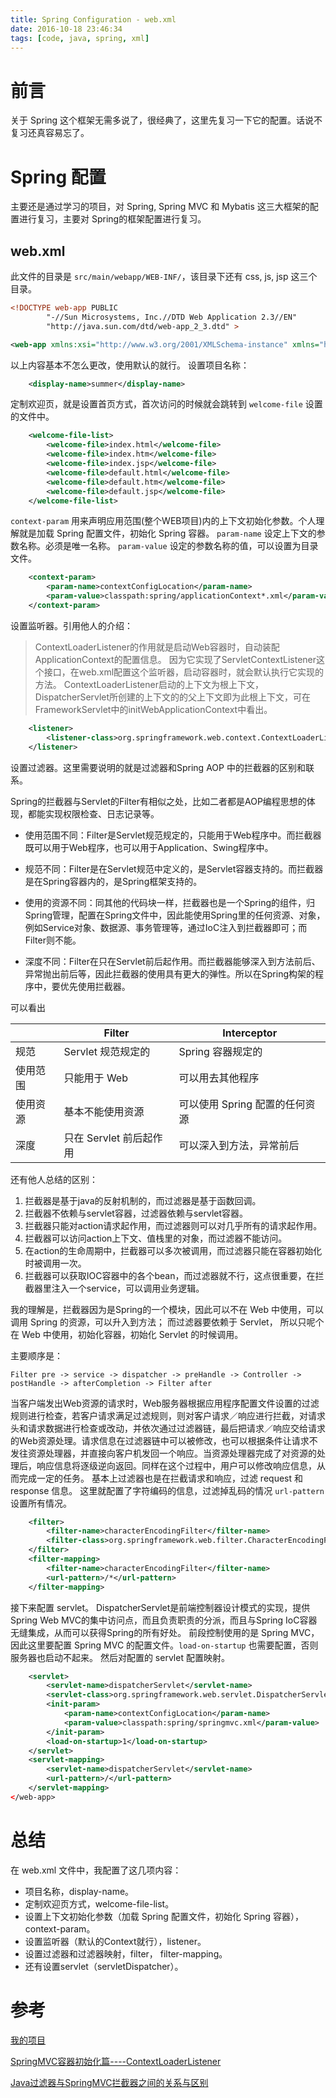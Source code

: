 ```yaml
---
title: Spring Configuration - web.xml
date: 2016-10-18 23:46:34
tags: [code, java, spring, xml]
---
```


# 前言

关于 Spring 这个框架无需多说了，很经典了，这里先复习一下它的配置。话说不复习还真容易忘了。

# Spring 配置

主要还是通过学习的项目，对 Spring, Spring MVC 和 Mybatis 这三大框架的配置进行复习，主要对 Spring的框架配置进行复习。

## web.xml

此文件的目录是 `src/main/webapp/WEB-INF/`，该目录下还有 css, js, jsp 这三个目录。

```xml
<!DOCTYPE web-app PUBLIC
        "-//Sun Microsystems, Inc.//DTD Web Application 2.3//EN"
        "http://java.sun.com/dtd/web-app_2_3.dtd" >

<web-app xmlns:xsi="http://www.w3.org/2001/XMLSchema-instance" xmlns="http://java.sun.com/xml/ns/javaee" xsi:schemaLocation="http://java.sun.com/xml/ns/javaee http://java.sun.com/xml/ns/javaee/web-app_2_5.xsd" id="WebApp_ID" version="2.5">
```

以上内容基本不怎么更改，使用默认的就行。
设置项目名称：

```xml
    <display-name>summer</display-name>
```
定制欢迎页，就是设置首页方式，首次访问的时候就会跳转到 `welcome-file` 设置的文件中。

```xml
    <welcome-file-list>
        <welcome-file>index.html</welcome-file>
        <welcome-file>index.htm</welcome-file>
        <welcome-file>index.jsp</welcome-file>
        <welcome-file>default.html</welcome-file>
        <welcome-file>default.htm</welcome-file>
        <welcome-file>default.jsp</welcome-file>
    </welcome-file-list>
```

`context-param` 用来声明应用范围(整个WEB项目)内的上下文初始化参数。个人理解就是加载 Spring 配置文件，初始化 Spring 容器。
`param-name` 设定上下文的参数名称。必须是唯一名称。
`param-value` 设定的参数名称的值，可以设置为目录文件。

```xml
    <context-param>
        <param-name>contextConfigLocation</param-name>
        <param-value>classpath:spring/applicationContext*.xml</param-value>
    </context-param>
```

设置监听器。引用他人的介绍：

>ContextLoaderListener的作用就是启动Web容器时，自动装配ApplicationContext的配置信息。
>因为它实现了ServletContextListener这个接口，在web.xml配置这个监听器，启动容器时，就会默认执行它实现的方法。
>ContextLoaderListener启动的上下文为根上下文，DispatcherServlet所创建的上下文的的父上下文即为此根上下文，可在FrameworkServlet中的initWebApplicationContext中看出。

```xml
    <listener>
        <listener-class>org.springframework.web.context.ContextLoaderListener</listener-class>
    </listener>
```

设置过滤器。这里需要说明的就是过滤器和Spring AOP 中的拦截器的区别和联系。

Spring的拦截器与Servlet的Filter有相似之处，比如二者都是AOP编程思想的体现，都能实现权限检查、日志记录等。

* 使用范围不同：Filter是Servlet规范规定的，只能用于Web程序中。而拦截器既可以用于Web程序，也可以用于Application、Swing程序中。

* 规范不同：Filter是在Servlet规范中定义的，是Servlet容器支持的。而拦截器是在Spring容器内的，是Spring框架支持的。

* 使用的资源不同：同其他的代码块一样，拦截器也是一个Spring的组件，归Spring管理，配置在Spring文件中，因此能使用Spring里的任何资源、对象，例如Service对象、数据源、事务管理等，通过IoC注入到拦截器即可；而Filter则不能。

* 深度不同：Filter在只在Servlet前后起作用。而拦截器能够深入到方法前后、异常抛出前后等，因此拦截器的使用具有更大的弹性。所以在Spring构架的程序中，要优先使用拦截器。

可以看出

| |Filter|Interceptor|
|-|------|-----------|
|规范|Servlet 规范规定的|Spring 容器规定的|
|使用范围|只能用于 Web|可以用去其他程序|
|使用资源|基本不能使用资源|可以使用 Spring 配置的任何资源|
|深度|只在 Servlet 前后起作用| 可以深入到方法，异常前后|

还有他人总结的区别：

1. 拦截器是基于java的反射机制的，而过滤器是基于函数回调。
2. 拦截器不依赖与servlet容器，过滤器依赖与servlet容器。
3. 拦截器只能对action请求起作用，而过滤器则可以对几乎所有的请求起作用。
4. 拦截器可以访问action上下文、值栈里的对象，而过滤器不能访问。
5. 在action的生命周期中，拦截器可以多次被调用，而过滤器只能在容器初始化时被调用一次。
6. 拦截器可以获取IOC容器中的各个bean，而过滤器就不行，这点很重要，在拦截器里注入一个service，可以调用业务逻辑。

我的理解是，拦截器因为是Spring的一个模块，因此可以不在 Web 中使用，可以调用 Spring 的资源，可以升入到方法；
而过滤器要依赖于 Servlet， 所以只呢个在 Web 中使用，初始化容器，初始化 Servlet 的时候调用。

主要顺序是：

```
Filter pre -> service -> dispatcher -> preHandle -> Controller -> postHandle -> afterCompletion -> Filter after
```

当客户端发出Web资源的请求时，Web服务器根据应用程序配置文件设置的过滤规则进行检查，若客户请求满足过滤规则，则对客户请求／响应进行拦截，对请求头和请求数据进行检查或改动，并依次通过过滤器链，最后把请求／响应交给请求的Web资源处理。请求信息在过滤器链中可以被修改，也可以根据条件让请求不发往资源处理器，并直接向客户机发回一个响应。当资源处理器完成了对资源的处理后，响应信息将逐级逆向返回。同样在这个过程中，用户可以修改响应信息，从而完成一定的任务。
基本上过滤器也是在拦截请求和响应，过滤 request 和 response 信息。
这里就配置了字符编码的信息，过滤掉乱码的情况 `url-pattern` 设置所有情况。

```xml
    <filter>
        <filter-name>characterEncodingFilter</filter-name>
        <filter-class>org.springframework.web.filter.CharacterEncodingFilter</filter-class>
    </filter>
    <filter-mapping>
        <filter-name>characterEncodingFilter</filter-name>
        <url-pattern>/*</url-pattern>
    </filter-mapping>
```

接下来配置 servlet。
DispatcherServlet是前端控制器设计模式的实现，提供Spring Web MVC的集中访问点，而且负责职责的分派，而且与Spring IoC容器无缝集成，从而可以获得Spring的所有好处。
前段控制使用的是 Spring MVC，因此这里要配置 Spring MVC 的配置文件。`load-on-startup` 也需要配置，否则服务器也启动不起来。
然后对配置的 servlet 配置映射。

```xml
    <servlet>
        <servlet-name>dispatcherServlet</servlet-name>
        <servlet-class>org.springframework.web.servlet.DispatcherServlet</servlet-class>
        <init-param>
            <param-name>contextConfigLocation</param-name>
            <param-value>classpath:spring/springmvc.xml</param-value>
        </init-param>
        <load-on-startup>1</load-on-startup>
    </servlet>
    <servlet-mapping>
        <servlet-name>dispatcherServlet</servlet-name>
        <url-pattern>/</url-pattern>
    </servlet-mapping>
</web-app>
```

# 总结

在 web.xml 文件中，我配置了这几项内容：
* 项目名称，display-name。
* 定制欢迎页方式，welcome-file-list。
* 设置上下文初始化参数（加载 Spring 配置文件，初始化 Spring 容器），context-param。
* 设置监听器（默认的Context就行），listener。
* 设置过滤器和过滤器映射，filter， filter-mapping。
* 还有设置servlet（servletDispatcher）。

# 参考

[我的项目](https://github.com/TomorrowOnceMore/SummerMVC/blob/master/summer-manager/summer-manager-web/src/main/resources/spring/springmvc.xml)

[SpringMVC容器初始化篇----ContextLoaderListener](http://blog.csdn.net/zjw10wei321/article/details/40145241)

[Java过滤器与SpringMVC拦截器之间的关系与区别](http://blog.csdn.net/chenleixing/article/details/44573495)

